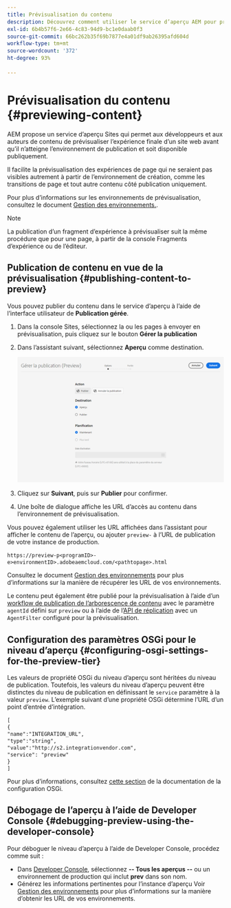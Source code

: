 ```yaml
---
title: Prévisualisation du contenu
description: Découvrez comment utiliser le service d’aperçu AEM pour prévisualiser le contenu avant sa mise en ligne.
exl-id: 6b4b57f6-2e66-4c83-94d9-bc1e0daab0f3
source-git-commit: 66bc262b35f69b7877e4a01df9ab26395afd604d
workflow-type: tm+mt
source-wordcount: '372'
ht-degree: 93%

---
```



# Prévisualisation du contenu {#previewing-content}

AEM propose un service d’aperçu Sites qui permet aux développeurs et aux auteurs de contenu de prévisualiser l’expérience finale d’un site web avant qu’il n’atteigne l’environnement de publication et soit disponible publiquement.

Il facilite la prévisualisation des expériences de page qui ne seraient pas visibles autrement à partir de l’environnement de création, comme les transitions de page et tout autre contenu côté publication uniquement.

Pour plus d’informations sur les environnements de prévisualisation, consultez le document [Gestion des environnements.](/help/implementing/cloud-manager/manage-environments.md#access-preview-service).

>[!NOTE]
>
>La publication d’un fragment d’expérience à prévisualiser suit la même procédure que pour une page, à partir de la console Fragments d’expérience ou de l’éditeur.

## Publication de contenu en vue de la prévisualisation {#publishing-content-to-preview}

Vous pouvez publier du contenu dans le service d’aperçu à l’aide de l’interface utilisateur de **Publication gérée**.

1. Dans la console Sites, sélectionnez la ou les pages à envoyer en prévisualisation, puis cliquez sur le bouton **Gérer la publication**
1. Dans l’assistant suivant, sélectionnez **Aperçu** comme destination.

   ![publication gérée](/help/sites-cloud/authoring/assets/previewmanagedpublication.png)

1. Cliquez sur **Suivant**, puis sur **Publier** pour confirmer.

1. Une boîte de dialogue affiche les URL d’accès au contenu dans l’environnement de prévisualisation.


Vous pouvez également utiliser les URL affichées dans l’assistant pour afficher le contenu de l’aperçu, ou ajouter `preview-` à l’URL de publication de votre instance de production.

```
https://preview-p<programID>-e>environmentID>.adobeaemcloud.com/<pathtopage>.html
```

Consultez le document [Gestion des environnements](/help/implementing/cloud-manager/manage-environments.md) pour plus d’informations sur la manière de récupérer les URL de vos environnements.

Le contenu peut également être publié pour la prévisualisation à l’aide d’un [workflow de publication de l’arborescence de contenu](/help/operations/replication.md#publish-content-tree-workflow) avec le paramètre `agentId` défini sur `preview` ou à l’aide de l’[API de réplication](/help/operations/replication.md#replication-api) avec un `AgentFilter` configuré pour la prévisualisation.

## Configuration des paramètres OSGi pour le niveau d’aperçu {#configuring-osgi-settings-for-the-preview-tier}

Les valeurs de propriété OSGi du niveau d’aperçu sont héritées du niveau de publication. Toutefois, les valeurs du niveau d’aperçu peuvent être distinctes du niveau de publication en définissant le `service` paramètre à la valeur `preview`. L’exemple suivant d’une propriété OSGi détermine l’URL d’un point d’entrée d’intégration.

```
[
{
"name":"INTEGRATION_URL",
"type":"string",
"value":"http://s2.integrationvendor.com",
"service": "preview"
}
]
```

Pour plus d’informations, consultez [cette section](/help/implementing/deploying/configuring-osgi.md#author-vs-publish-configuration) de la documentation de la configuration OSGi.

## Débogage de l’aperçu à l’aide de Developer Console {#debugging-preview-using-the-developer-console}

Pour déboguer le niveau d’aperçu à l’aide de Developer Console, procédez comme suit :

* Dans [Developer Console](/help/implementing/developing/introduction/development-guidelines.md#aem-as-a-cloud-service-development-tools), sélectionnez **-- Tous les aperçus --** ou un environnement de production qui inclut **prev** dans son nom.
* Générez les informations pertinentes pour l’instance d’aperçu
Voir [Gestion des environnements](/help/implementing/cloud-manager/manage-environments.md) pour plus d’informations sur la manière d’obtenir les URL de vos environnements.
